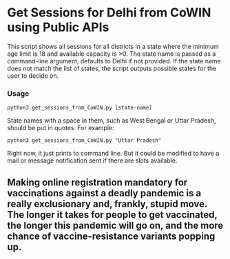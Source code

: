 # Get Sessions for Delhi from CoWIN using Public APIs

This script shows all sessions for all districts in a state where the minimum age limit is 18 and available capacity is >0. The state name is passed as a command-line argument, defaults to Delhi if not provided. If the state name does not match the list of states, the script outputs possible states for the user to decide on.

### Usage
`python3 get_sessions_from_CoWIN.py [state-name]`

State names with a space in them, such as West Bengal or Uttar Pradesh, should be put in quotes. For example:

`python3 get_sessions_from_CoWIN.py "Uttar Pradesh"`


Right now, it just prints to command line. But it could be modified to have a mail or message notification sent if there are slots available. 

## Making online registration mandatory for vaccinations against a deadly pandemic is a really exclusionary and, frankly, stupid move. The longer it takes for people to get vaccinated, the longer this pandemic will go on, and the more chance of vaccine-resistance variants popping up.

